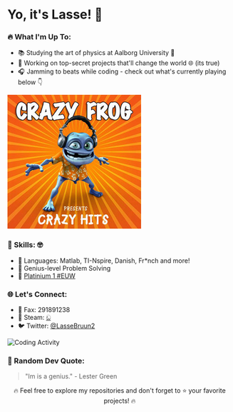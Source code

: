 <!-- Your Introduction -->
# Yo, it's Lasse! 👋

<!-- Dynamic Content -->
### 🔥 What I'm Up To:
- 📚 Studying the art of physics at Aalborg University 🚀
- 💼 Working on top-secret projects that'll change the world 🌐 (its true)
- 🎧 Jamming to beats while coding - check out what's currently playing below 👇

<!-- Spotify Now Playing -->
[![Axel F by Crazy Frog](https://github.com/Lasseb200/Lasseb200/blob/main/Crazy_Frog_-_Crazy_Frog_Presents_Crazy_Hits_CD_cover.jpg)](https://open.spotify.com/album/7thm8f9No6n1Q9NBKQO1b5)

<!-- Skills -->
### 🚀 Skills: 🤓
- 🚀 Languages: Matlab, TI-Nspire, Danish, Fr*nch and more!
- 🧠 Genius-level Problem Solving
- 💎 [Platinium 1 #EUW](https://www.leagueofgraphs.com/summoner/euw/gKOphelia-EUW)

<!-- Connect with Me -->
### 🌐 Let's Connect:
- 📠 Fax: 291891238
- 💨 Steam: [ඩ](https://steamcommunity.com/profiles/76561198164934203)
- 🐦 Twitter: [@LasseBruun2](https://twitter.com/LasseBruun2)

<!-- Coding Activity Graph -->
![Coding Activity](https://github-readme-stats.vercel.app/api/wakatime?username=your-username&layout=compact&custom_title=Coding%20Activity&theme=radical)

<!-- Random Quote -->
### 📜 Random Dev Quote:
> "Im is a genius." - Lester Green

<!-- Footer -->
<p align="center">
  🔥 Feel free to explore my repositories and don't forget to ⭐️ your favorite projects! 🔥
</p>

